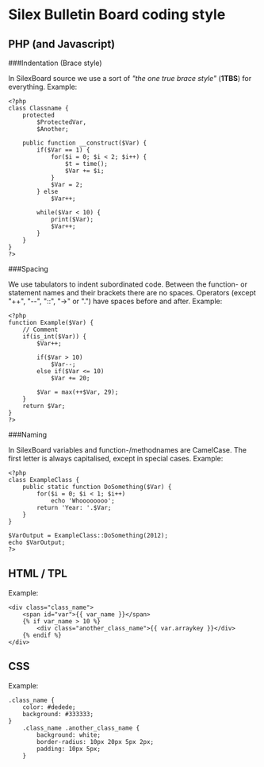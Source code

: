 Silex Bulletin Board coding style
=================================

PHP (and Javascript)
--------------------

###Indentation (Brace style)

In SilexBoard source we use a sort of _"the one true brace style"_ (__1TBS__) for everything.
Example:

```
<?php
class Classname {
	protected
		$ProtectedVar,
		$Another;

	public function __construct($Var) {
		if($Var == 1) {
			for($i = 0; $i < 2; $i++) {
				$t = time();
				$Var += $i;
			}
			$Var = 2;
		} else
			$Var++;

		while($Var < 10) {
			print($Var);
			$Var++;
		}
	}
}
?>
```

###Spacing

We use tabulators to indent subordinated code.
Between the function- or statement names and their brackets there are no spaces.
Operators (except "++", "--", "::", "->" or ".") have spaces before and after.
Example:

```
<?php
function Example($Var) {
	// Comment
	if(is_int($Var)) {
		$Var++;

		if($Var > 10)
			$Var--;
		else if($Var <= 10)
			$Var += 20;

		$Var = max(++$Var, 29);
	}
	return $Var;
}
?>
```

###Naming

In SilexBoard variables and function-/methodnames are CamelCase.
The first letter is always capitalised, except in special cases.
Example:

```
<?php
class ExampleClass {
	public static function DoSomething($Var) {
		for($i = 0; $i < 1; $i++)
			echo 'Whoooooooo';
		return 'Year: '.$Var;
	}
}

$VarOutput = ExampleClass::DoSomething(2012);
echo $VarOutput;
?>
```

HTML / TPL
----------
Example:

```
<div class="class_name">
	<span id="var">{{ var_name }}</span>
	{% if var_name > 10 %}
		<div class="another_class_name">{{ var.arraykey }}</div>
	{% endif %}
</div>
```

CSS
---
Example:

```
.class_name {
	color: #dedede;
	background: #333333;
}
	.class_name .another_class_name {
		background: white;
		border-radius: 10px 20px 5px 2px;
		padding: 10px 5px;
	}
```